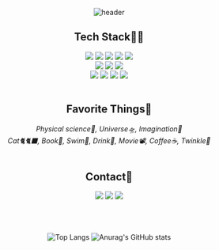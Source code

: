 <div align="center">

![header](https://capsule-render.vercel.app/api?type=Shark&height=150&text=Ryu%20Haneul&fontSize=50&fontColor=fcc419&reversal=true&animation=blinking&fontAlign=75&fontAlignY=40&color=212529)

<h2 align="center">Tech Stack👩‍💻</h2>
<img src="https://img.shields.io/badge/HTML5-E34F26?style=flat-square&logo=HTML5&logoColor=white"/></a>
<img src="https://img.shields.io/badge/CSS3-1572B6?style=flat-square&logo=CSS3&logoColor=white"/></a>
<img src="https://img.shields.io/badge/Sass-CC6699?style=flat-square&logo=Sass&logoColor=white"/></a>
<img src="https://img.shields.io/badge/JavaScript-F7DF1E?style=flat-square&logo=JavaScript&logoColor=white"/></a> 
<img src="https://img.shields.io/badge/React-61DAFB?style=flat-square&logo=React&logoColor=white"/></a> <br/>
<img src="https://img.shields.io/badge/JAVA-007396?style=flat-square&logo=JAVA&logoColor=white"/></a>
<img src="https://img.shields.io/badge/C-A8B9CC?style=flat-square&logo=C&logoColor=white"/></a>
<img src="https://img.shields.io/badge/Oracle-F80000?style=flat-square&logo=Oracle&logoColor=white"/></a><br/>
<img src="https://img.shields.io/badge/Visual Studio Code-007ACC?style=flat-square&logo=Visual Studio Code&logoColor=white"/></a>
<img src="https://img.shields.io/badge/Eclipse IDE-2C2255?style=flat-square&logo=Eclipse IDE&logoColor=white"/></a>
<img src="https://img.shields.io/badge/GitHub-181717?style=flat-square&logo=GitHub&logoColor=white"/></a>
<img src="https://img.shields.io/badge/Notion-000000?style=flat-square&logo=Notion&logoColor=white"/></a><br/><br/>

<h2>Favorite Things💖</h2>
<i>Physical science🧪, Universe🛸, Imagination🔮<br/>
Cat🐈‍🐈‍⬛, Book📓, Swim🤿, Drink🍺, Movie📽️, Coffee☕, Twinkle💎</i><br/><br/>

<h2>Contact📨</h2>
<img src="https://img.shields.io/badge/ryu_dv@naver.com-03C75A?style=flat-square&logo=Naver&logoColor=white"/></a>
<img src="https://img.shields.io/badge/gksmfdkenl@gmail.com-4285F4?style=flat-square&logo=Google&logoColor=white"/></a>
<img src="https://img.shields.io/badge/instagram.com/ryu.skky-E4405F?style=flat-square&logo=Instagram&logoColor=white"/></a><br/><br/><br/><br/>

![Top Langs](https://github-readme-stats.vercel.app/api/top-langs/?username=ryudv&layout=compact&theme=vision-friendly-dark)
![Anurag's GitHub stats](https://github-readme-stats.vercel.app/api?username=ryudv&show_icons=true&theme=vision-friendly-dark)



</div>
